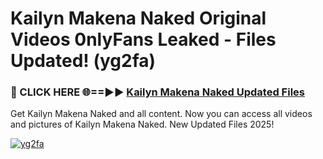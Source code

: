 # Kailyn Makena Naked Original Videos 0nlyFans Leaked - Files Updated! (yg2fa)

<h3>🔴 CLICK HERE 🌐==►► <a href="https://tinyurl.com/yckcrads" rel="nofollow">Kailyn Makena Naked Updated Files</a></h3>

Get Kailyn Makena Naked and all content. Now you can access all videos and pictures of Kailyn Makena Naked. New Updated Files 2025!

[![yg2fa](https://i.imgur.com/hpKpOFt.gif)](https://tinyurl.com/yckcrads)
